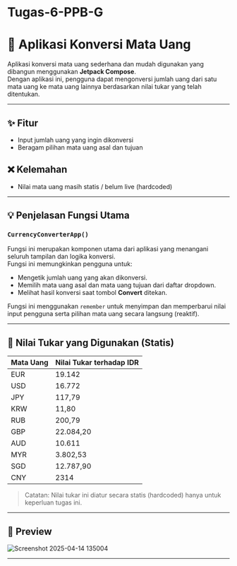 ﻿# Tugas-6-PPB-G

# 💱 Aplikasi Konversi Mata Uang

Aplikasi konversi mata uang sederhana dan mudah digunakan yang dibangun menggunakan **Jetpack Compose**.  
Dengan aplikasi ini, pengguna dapat mengonversi jumlah uang dari satu mata uang ke mata uang lainnya berdasarkan nilai tukar yang telah ditentukan.

---

## ✨ Fitur

- Input jumlah uang yang ingin dikonversi
- Beragam pilihan mata uang asal dan tujuan

## ❌ Kelemahan

- Nilai mata uang masih statis / belum live (hardcoded)

---

## 💡 Penjelasan Fungsi Utama

### `CurrencyConverterApp()`

Fungsi ini merupakan komponen utama dari aplikasi yang menangani seluruh tampilan dan logika konversi.  
Fungsi ini memungkinkan pengguna untuk:

- Mengetik jumlah uang yang akan dikonversi.
- Memilih mata uang asal dan mata uang tujuan dari daftar dropdown.
- Melihat hasil konversi saat tombol **Convert** ditekan.

Fungsi ini menggunakan `remember` untuk menyimpan dan memperbarui nilai input pengguna serta pilihan mata uang secara langsung (reaktif).

---

## 🔁 Nilai Tukar yang Digunakan (Statis)

| Mata Uang | Nilai Tukar terhadap IDR |
|-----------|---------------------------|
| EUR       | 19.142                    |
| USD       | 16.772                    |
| JPY       | 117,79                    |
| KRW       | 11,80                     |
| RUB       | 200,79                    |
| GBP       | 22.084,20                 |
| AUD       | 10.611                    |
| MYR       | 3.802,53                  |
| SGD       | 12.787,90                 |
| CNY       | 2314                      |

> Catatan: Nilai tukar ini diatur secara statis (hardcoded) hanya untuk keperluan tugas ini.

---

## 📸 Preview

![Screenshot 2025-04-14 135004](https://github.com/user-attachments/assets/78c9ad08-3977-4a9e-b654-4667dd6fb5c6)

---

